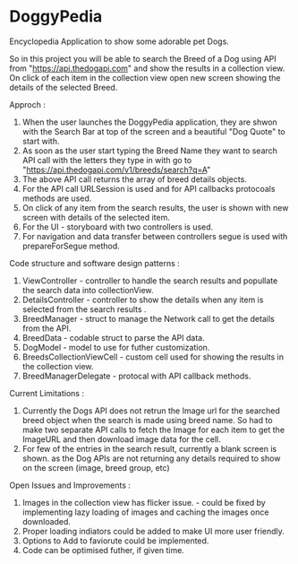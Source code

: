 # DoggyPedia

Encyclopedia Application to show some adorable pet Dogs.

So in this project you will be able to search the Breed of a Dog using API from "https://api.thedogapi.com" and show the results in a collection view.
On click of each item in the collection view open new screen showing the details of the selected Breed.

Approch  : 
1. When the user launches the DoggyPedia application, they are shwon with the Search Bar at top of the screen and a beautiful "Dog Quote" to start with.
2. As soon as the user start typing the Breed Name they want to search API call with the letters they type in with go to "https://api.thedogapi.com/v1/breeds/search?q=A"
3. The above API call returns the array of breed details objects.
4. For the API call URLSession is used and for API callbacks protocoals methods are used. 
5. On click of any item from the search results, the user is shown with new screen with details of the selected item.
6. For the UI - storyboard with two controllers is used.
7. For navigation and data transfer between controllers segue is used with prepareForSegue method.

Code structure and software design patterns : 
1. ViewController  - controller to handle the search results and popullate the search data into collectionView.
2. DetailsController - controller to show the details when any item is selected from the search results .
3. BreedManager -  struct  to manage the Network call to get the details from the API.
4. BreedData - codable struct to parse the API data.
5. DogModel - model to use for futher customization.
6. BreedsCollectionViewCell - custom cell used for showing the results in the collection view.
7. BreedManagerDelegate - protocal with API callback methods.

Current Limitations : 
1. Currently the Dogs API does not retrun the Image url for the searched breed object when the search is made using breed name. So had to make two separate API calls to fetch the Image for each item to get the ImageURL and then download image data for the cell.
2. For few of the entries in the search result, currently a blank screen is shown. as the Dog APIs are not returning any details required to show on the screen (image, breed group, etc) 

Open Issues and Improvements : 
1. Images in the collection view has flicker issue. - could be fixed by implementing lazy loading of images and caching the images once downloaded.
2. Proper loading indiators could be added to make UI more user friendly.
3. Options to Add to faviorute could be implemented.
4. Code can be optimised futher, if given time.
